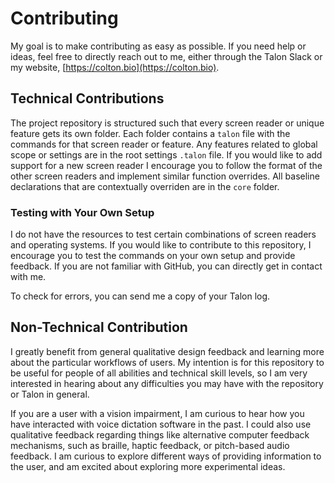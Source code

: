 # Contributing

My goal is to make contributing as easy as possible. If you need help or ideas, feel free to directly reach out to me, either through the Talon Slack or my website, [https://colton.bio](https://colton.bio).

## Technical Contributions

The project repository is structured such that every screen reader or unique feature gets its own folder. Each folder contains a `talon` file with the commands for that screen reader or feature. Any features related to global scope or settings are in the root settings `.talon` file. If you would like to add support for a new screen reader I encourage you to follow the format of the other screen readers and implement similar function overrides. All baseline declarations that are contextually overriden are in the `core` folder.

### Testing with Your Own Setup

I do not have the resources to test certain combinations of screen readers and operating systems. If you would like to contribute to this repository, I encourage you to test the commands on your own setup and provide feedback. If you are not familiar with GitHub, you can directly get in contact with me.

To check for errors, you can send me a copy of your Talon log.

## Non-Technical Contribution

I greatly benefit from general qualitative design feedback and learning more about the particular workflows of users. My intention is for this repository to be useful for people of all abilities and technical skill levels, so I am very interested in hearing about any difficulties you may have with the repository or Talon in general.

If you are a user with a vision impairment, I am curious to hear how you have interacted with voice dictation software in the past. I could also use qualitative feedback regarding things like alternative computer feedback mechanisms, such as braille, haptic feedback, or pitch-based audio feedback. I am curious to explore different ways of providing information to the user, and am excited about exploring more experimental ideas.
